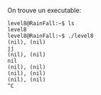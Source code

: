 On trouve un executable:
```
level8@RainFall:~$ ls
level8
level8@RainFall:~$ ./level8
(nil), (nil)
jj
(nil), (nil)
nil
(nil), (nil)
(nil), (nil)
(nil), (nil)
^C
```
